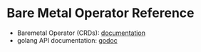 # Bare Metal Operator Reference

- Baremetal Operator (CRDs): [documentation](https://doc.crds.dev/github.com/metal3-io/baremetal-operator@v0.5.1)
- golang API documentation: [godoc](https://pkg.go.dev/github.com/metal3-io/baremetal-operator/apis/metal3.io/v1alpha1)
